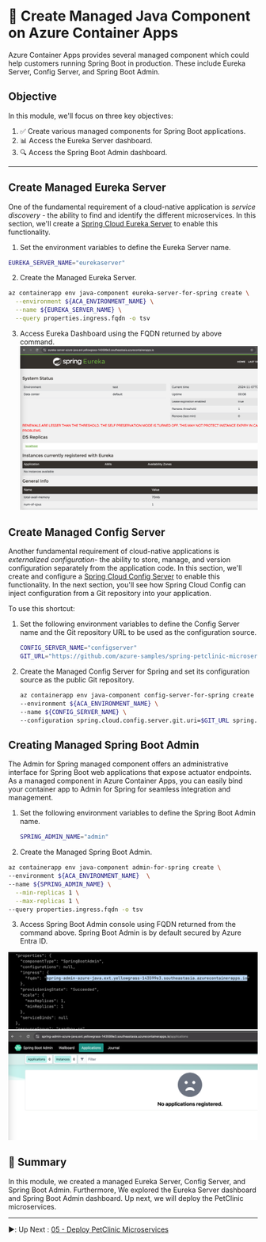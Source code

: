 # :rocket: Create Managed Java Component on Azure Container Apps

Azure Container Apps provides several managed component which could help customers running Spring Boot in production. These include Eureka Server, Config Server, and Spring Boot Admin.

## Objective

In this module, we'll focus on three key objectives:

1. :white_check_mark: Create various managed components for Spring Boot applications.
2. :bar_chart: Access the Eureka Server dashboard.
3. :mag:  Access the Spring Boot Admin dashboard.

---

## Create Managed Eureka Server

One of the fundamental requirement of a cloud-native application is *service discovery* - the ability to find and identify the different microservices. In this section, we'll create a [Spring Cloud Eureka Server](https://spring.io/projects/spring-cloud-netflix) to enable this functionality.

1. Set the environment variables to define the Eureka Server name.

```bash
EUREKA_SERVER_NAME="eurekaserver"
```

2. Create the Managed Eureka Server.

```bash
az containerapp env java-component eureka-server-for-spring create \
  --environment ${ACA_ENVIRONMENT_NAME} \
  --name ${EUREKA_SERVER_NAME} \
  --query properties.ingress.fqdn -o tsv
```

3. Access Eureka Dashboard using the FQDN returned by above command.
![Spring Boot Admin](images/eureka-web.png)

## Create Managed Config Server

Another fundamental requirement of cloud-native applications is *externalized configuration*- the ability to store, manage, and version configuration separately from the application code. In this section, we'll create and configure a [Spring Cloud Config Server](https://spring.io/projects/spring-cloud-config) to enable this functionality. In the next section, you'll see how Spring Cloud Config can inject configuration from a Git repository into your application.

To use this shortcut:

1. Set the following environment variables to define the Config Server name and the Git repository URL to be used as the configuration source.
   ```bash
   CONFIG_SERVER_NAME="configserver"
   GIT_URL="https://github.com/azure-samples/spring-petclinic-microservices-config"
   ```
2. Create the Managed Config Server for Spring and set its configuration source as the public Git repository.
   ```bash
   az containerapp env java-component config-server-for-spring create \
   --environment ${ACA_ENVIRONMENT_NAME} \
   --name ${CONFIG_SERVER_NAME} \
   --configuration spring.cloud.config.server.git.uri=$GIT_URL spring.cloud.config.server.git.refresh-rate=60
   ```

## Creating Managed Spring Boot Admin

The Admin for Spring managed component offers an administrative interface for Spring Boot web applications that expose actuator endpoints. As a managed component in Azure Container Apps, you can easily bind your container app to Admin for Spring for seamless integration and management.

1. Set the following environment variables to define the Spring Boot Admin name.
   ```bash
   SPRING_ADMIN_NAME="admin"
   ```
2. Create the Managed Spring Boot Admin.

```bash
az containerapp env java-component admin-for-spring create \
--environment ${ACA_ENVIRONMENT_NAME}  \
--name ${SPRING_ADMIN_NAME} \
  --min-replicas 1 \
  --max-replicas 1 \
--query properties.ingress.fqdn -o tsv
```
3. Access Spring Boot Admin console using FQDN returned from the command above. Spring Boot Admin is by default secured by Azure Entra ID.

![Spring Boot Admin](images/admin-fqdn.png)
![Spring Boot Admin](images/admin-web.png)

## :notebook_with_decorative_cover: Summary

In this module, we created a managed Eureka Server, Config Server, and Spring Boot Admin. Furthermore, We explored the Eureka Server dashboard and Spring Boot Admin dashboard. Up next, we will deploy the PetClinic microservices.

---

:arrow_forward::️ Up Next : [05 - Deploy PetClinic Microservices](../05-deploy-microservices/README.md)
